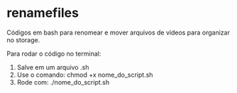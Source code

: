 # renamefiles
Códigos em bash para renomear e mover arquivos de vídeos para organizar no storage.

Para rodar o código no terminal:
1. Salve em um arquivo .sh
2. Use o comando: chmod +x nome_do_script.sh
3. Rode com: ./nome_do_script.sh
